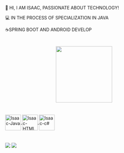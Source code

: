  👋  HI, I AM ISAAC, PASSIONATE ABOUT TECHNOLOGY!

💻 IN THE PROCESS OF SPECIALIZATION IN JAVA

☕SPRING BOOT AND ANDROID DEVELOP

#
 
 
 <div align="center">
  <a href="https://github.com/Isaachbt">
  <img height="180em" src="https://github-readme-stats.vercel.app/api?username=Isaachbt&show_icons=true&theme=dark&include_all_commits=true&count_private=true"/>
</div>

 #
 
<div style="display: inline_block">
 <link rel="stylesheet" href="https://cdn.jsdelivr.net/gh/devicons/devicon@v2.15.1/devicon.min.css">
 <i class="devicon-java-plain-wordmark"></i>
 <img align="center" alt="Isaac-Java" height="50" width="50" src="https://cdn.jsdelivr.net/gh/devicons/devicon/icons/java/java-original-wordmark.svg" />
 <i class="devicon-html5-plain"></i> 
 <img align="center" alt="Isaac-HTML" height="50" width="50" src="https://cdn.jsdelivr.net/gh/devicons/devicon/icons/html5/html5-original.svg" />
 <i class="devicon-csharp-plain"></i>
 <img align="center" alt="Isaac-c#" height="50" width="50" src="https://cdn.jsdelivr.net/gh/devicons/devicon/icons/csharp/csharp-original.svg" />        
 </div>
 
 #
 
 <div>
  <a href = "mailto:isaac.silva1478@gmail.com"><img src="https://img.shields.io/badge/-Gmail-%23333?style=for-the-badge&logo=gmail&logoColor=white" target="_blank"></a>
   <a href="https://www.linkedin.com/in/isaaclima-silva2099" target="_blank"><img src="https://img.shields.io/badge/-LinkedIn-%230077B5?style=for-the-badge&logo=linkedin&logoColor=white" target="_blank"></a> 
 </div>
          
